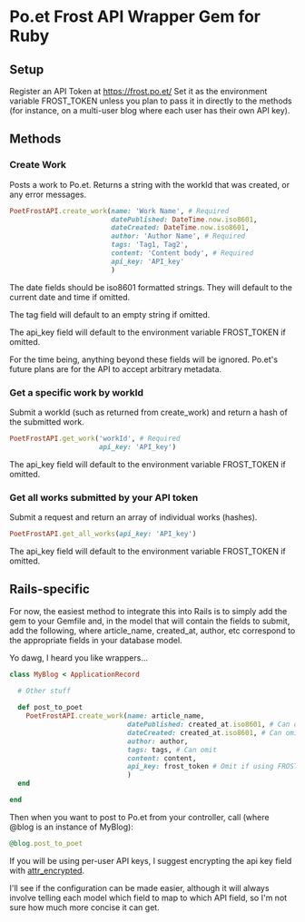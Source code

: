 # Po.et Frost API Wrapper Gem for Ruby

## Setup

Register an API Token at https://frost.po.et/
Set it as the environment variable FROST\_TOKEN unless you plan to pass it in
directly to the methods (for instance, on a multi-user blog where each user
has their own API key).

## Methods

### Create Work

Posts a work to Po.et.  Returns a string with the workId that was created, or
any error messages.

```ruby
PoetFrostAPI.create_work(name: 'Work Name', # Required
                         datePublished: DateTime.now.iso8601,
                         dateCreated: DateTime.now.iso8601,
                         author: 'Author Name', # Required
                         tags: 'Tag1, Tag2',
                         content: 'Content body', # Required
                         api_key: 'API_key'
                         )
```

The date fields should be iso8601 formatted strings.  They will default to the
current date and time if omitted.

The tag field will default to an empty string if omitted.

The api\_key field will default to the environment variable FROST\_TOKEN if omitted.

For the time being, anything beyond these fields will be ignored.
Po.et's future plans are for the API to accept arbitrary metadata.

### Get a specific work by workId

Submit a workId (such as returned from create\_work) and return a hash of the
submitted work.

```ruby
PoetFrostAPI.get_work('workId', # Required
                      api_key: 'API_key')
```

The api\_key field will default to the environment variable FROST\_TOKEN if omitted.

### Get all works submitted by your API token

Submit a request and return an array of individual works (hashes).

```ruby
PoetFrostAPI.get_all_works(api_key: 'API_key')
```

The api\_key field will default to the environment variable FROST\_TOKEN if omitted.

## Rails-specific

For now, the easiest method to integrate this into Rails is to simply add the
gem to your Gemfile and, in the model that will contain the fields to submit,
add the following, where article\_name, created\_at, author, etc correspond
to the appropriate fields in your database model.

Yo dawg, I heard you like wrappers...

```ruby
class MyBlog < ApplicationRecord
  
  # Other stuff

  def post_to_poet
    PoetFrostAPI.create_work(name: article_name,
                             datePublished: created_at.iso8601, # Can omit
                             dateCreated: created_at.iso8601, # Can omit
                             author: author,
                             tags: tags, # Can omit
                             content: content,
                             api_key: frost_token # Omit if using FROST_TOKEN env variable
                             )
  end

end
```

Then when you want to post to Po.et from your controller, call (where @blog
is an instance of MyBlog):

```ruby
@blog.post_to_poet
```

If you will be using per-user API keys, I suggest encrypting the api key field
with [attr\_encrypted](https://github.com/attr-encrypted/attr_encrypted).

I'll see if the configuration can be made easier, although it will always 
involve telling each model which field to map to which API field, so I'm not
sure how much more concise it can get.
